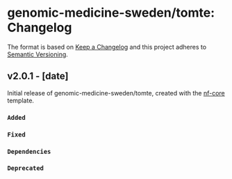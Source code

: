 # genomic-medicine-sweden/tomte: Changelog

The format is based on [Keep a Changelog](https://keepachangelog.com/en/1.0.0/)
and this project adheres to [Semantic Versioning](https://semver.org/spec/v2.0.0.html).

## v2.0.1 - [date]

Initial release of genomic-medicine-sweden/tomte, created with the [nf-core](https://nf-co.re/) template.

### `Added`

### `Fixed`

### `Dependencies`

### `Deprecated`
